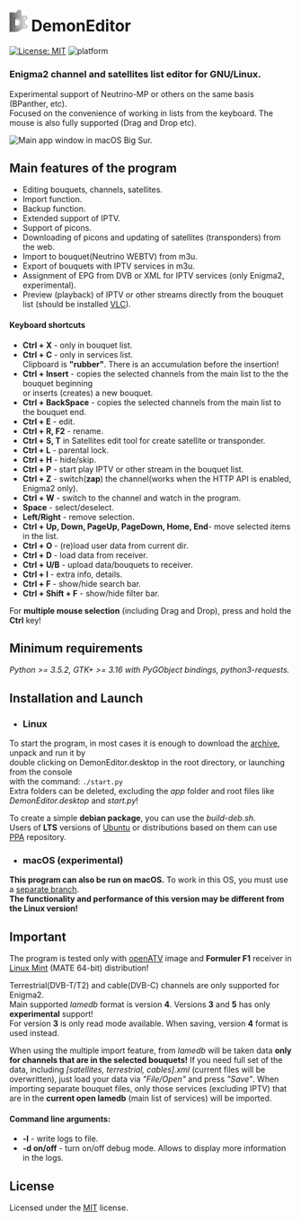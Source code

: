 # <img src="app/ui/icons/hicolor/96x96/apps/demon-editor.png" width="32" /> DemonEditor
[![License: MIT](https://img.shields.io/badge/License-MIT-yellow.svg)](LICENSE) ![platform](https://img.shields.io/badge/platform-linux%20|%20macos-lightgrey)
### Enigma2 channel and satellites list editor for GNU/Linux.                                                                       
Experimental support of Neutrino-MP or others on the same basis (BPanther, etc).                                                   
Focused on the convenience of working in lists from the keyboard. The mouse is also fully supported (Drag and Drop etc).
  
![Main app window in macOS Big Sur.](https://user-images.githubusercontent.com/7511379/92320982-9b20c780-f02e-11ea-8a43-fc0c70503573.png)

## Main features of the program
* Editing bouquets, channels, satellites.
* Import function.
* Backup function.
* Extended support of IPTV.
* Support of picons.
* Downloading of picons and updating of satellites (transponders) from the web.
* Import to bouquet(Neutrino WEBTV) from m3u.
* Export of bouquets with IPTV services in m3u.
* Assignment of EPG from DVB or XML for IPTV services (only Enigma2, experimental).
* Preview (playback) of IPTV or other streams directly from the bouquet list (should be installed [VLC](https://www.videolan.org/vlc/)).
                                                                                                 
#### Keyboard shortcuts
* **Ctrl + X** - only in bouquet list.
* **Ctrl + C** - only in services list.                                                              
Clipboard is **"rubber"**. There is an accumulation before the insertion!                                                                                                                     
* **Ctrl + Insert** - copies the selected channels from the main list to the the bouquet beginning                                                           
 or inserts (creates) a new bouquet.                                                                                    
* **Ctrl + BackSpace** - copies the selected channels from the main list to the bouquet end.
* **Ctrl + E** - edit.                                                                                                                                                                                                                                                                                                                    
* **Ctrl + R, F2** - rename.                                                                                                                                                                                                                                                                                                                     
* **Ctrl + S, T** in Satellites edit tool for create satellite or transponder.                                                                 
* **Ctrl + L** - parental lock.                                                                                                          
* **Ctrl + H** - hide/skip.                                                                                                                                                                                                 
* **Ctrl + P** - start play IPTV or other stream in the bouquet list.                                                                                        
* **Ctrl + Z** - switch(**zap**) the channel(works when the HTTP API is enabled, Enigma2 only).                         
* **Ctrl + W** - switch to the channel and watch in the program.                                                                                                                                                                                                                                                                                                                                                                                                     
* **Space** - select/deselect.                                                                                                                                                                                                                                                                                                           
* **Left/Right** - remove selection.                                                                                       
* **Ctrl + Up, Down, PageUp, PageDown, Home, End**- move selected items in the list.  
* **Ctrl + O** - (re)load user data from current dir.                                                                   
* **Ctrl + D** - load data from receiver.                                                                                                                                                         
* **Ctrl + U/B** - upload data/bouquets to receiver.
* **Ctrl + I** - extra info, details.
* **Ctrl + F** - show/hide search bar.
* **Ctrl + Shift + F** - show/hide filter bar.
                                                                          
For **multiple mouse selection** (including Drag and Drop), press and hold the **Ctrl** key!

## Minimum requirements
*Python >= 3.5.2, GTK+ >= 3.16 with PyGObject bindings, python3-requests.*                                     
## Installation and Launch
* ### Linux                                                                                                          
To start the program, in most cases it is enough to download the [archive](https://github.com/DYefremov/DemonEditor/archive/master.zip), unpack and run it by                                                   
double clicking on DemonEditor.desktop in the root directory, or launching from the console   
with the command:
```./start.py```                                                                              
Extra folders can be deleted, excluding the *app* folder and root files like *DemonEditor.desktop* and *start.py*!      

To create a simple **debian package**, you can use the *build-deb.sh.*                                                   
Users of **LTS** versions of [Ubuntu](https://ubuntu.com/) or distributions based on them can use [PPA](https://launchpad.net/~dmitriy-yefremov/+archive/ubuntu/demon-editor) repository.
* ### macOS (experimental)
**This program can also be run on macOS.**
To work in this OS, you must use a [separate branch](https://github.com/DYefremov/DemonEditor/tree/experimental-mac).  
**The functionality and performance of this version may be different from the Linux version!**
 
## Important
The program is tested only with [openATV](https://www.opena.tv/) image and **Formuler F1** receiver in [Linux Mint](https://linuxmint.com/) (MATE 64-bit) distribution!

Terrestrial(DVB-T/T2) and cable(DVB-C) channels are only supported for Enigma2.                                                                                                
Main supported *lamedb* format is version **4**. Versions **3** and **5** has only **experimental** support!                                                                                                                                                        
For version **3** is only read mode available. When saving, version **4** format is used instead.   

When using the multiple import feature, from *lamedb* will be taken data **only for channels that are in the selected bouquets!**
If you need full set of the data, including *[satellites, terrestrial, cables].xml* (current files will be overwritten), 
just load your data via *"File/Open"* and press *"Save"*. When importing separate bouquet files, only those services 
(excluding IPTV) that are in the **current open lamedb** (main list of services) will be imported.
#### Command line arguments:
* **-l** - write logs to file.
* **-d on/off** - turn on/off debug mode. Allows to display more information in the logs.

## License
Licensed under the [MIT](LICENSE) license.                  
